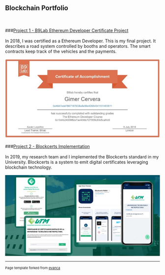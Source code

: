 ## Blockchain Portfolio

<br><br>
###[Project 1 - B9Lab Ethereum Developer Certificate Project](https://github.com/gimercervera/Certificate)
<br><br>
In 2018, I was certified as a Ethereum Developer. This is my final project. It describes a road system controlled by booths and operators. The smart contracts keep track of the vehicles and the payments.
<br><br>
<img src="images/certificate.jpg?raw=true"/>
<br><br>
###[Project 2 - Blockcerts Implementation](/pdf/blockcerts_presentation.pdf)
<br><br>
In 2019, my research team and I implemented the Blockcerts standard in my University. Blockcerts is a system to emit digital certificates leveraging blockchain technology.
<br><br>
<img src="images/utm_certs.jpg?raw=true"/>

---
<p style="font-size:11px">Page template forked from <a href="https://github.com/evanca/quick-portfolio" target="_blank">evanca</a></p>
<!-- Remove above link if you don't want to attibute -->
